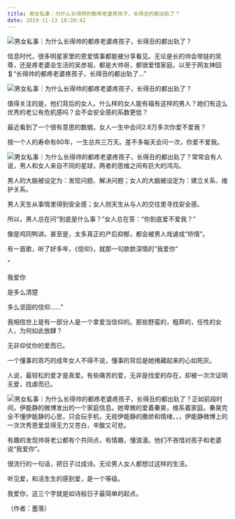 ```yaml
---
title: 男女私事｜为什么长得帅的都疼老婆疼孩子，长得丑的都出轨了？
date: 2019-11-13 18:28:42
---
```


 ![男女私事｜为什么长得帅的都疼老婆疼孩子，长得丑的都出轨了？](http://p1.pstatp.com/large/433000028e3f8885cdc4)

 信息时代，很多明星家里的恩爱情事都能被分享看见。无论是长的帅会带娃的吴尊，还是疼老婆会生活的吴彦祖，都是大帅哥，都很爱惜家庭。以至于网友神回复“长得帅的都疼老婆疼孩子，长得丑的都出轨了…”

 ![男女私事｜为什么长得帅的都疼老婆疼孩子，长得丑的都出轨了？](http://p9.pstatp.com/large/432f000329d3ce1aa2b3)

 值得关注的是，他们背后的女人。什么样的女人能有福有这样的男人？她们有这么优秀的老公有危机感吗？会不会安全感的系数更低？

 最近看到了一个很有意思的数据，女人一生中会问2.8万多次你爱不爱我？

 按一个人的寿命有80年，一生总共三万天。差不多每天会问一次，你爱不爱我。

 ![男女私事｜为什么长得帅的都疼老婆疼孩子，长得丑的都出轨了？](http://p1.pstatp.com/large/433000029a8b934ae0ba)常常会有人说，男人和女人来自不同的星球，两者的思维之间有巨大的鸿沟。

 男人的大脑被设定为：发现问题、解决问题；女人的大脑被设定为：建立关系、维护关系。

 男人天生从事情里得到安全感；女人则天生从与人的交往里寻找安全感。

 所以，男人总在问“到底是什么事？”女人总在答：“你到底爱不爱我？”

 像是鸡同鸭讲。甚至是，太多真正的产后抑郁，都会被男人戏谑成“矫情”。

 有一首歌，听了好多年，《信仰》，就那一句款款深情的“我爱你”

 “

 我爱你

 是多么清楚

 多么坚固的信仰……”

 我相信世上是有一部分人是一个拿爱当信仰的。那些野蛮的，粗莽的，任性的女人，为何如此放肆？

 无非仰仗你的爱而已。

 一个懂事的乖巧的成年女人不得不说，懂事的背后是她掩藏起来的心如死灰。

 人说，最轻松的爱才是真爱。有些痛苦的爱，无非是找爱的存在，却被一次次证明无爱，找虐而已。

 ![男女私事｜为什么长得帅的都疼老婆疼孩子，长得丑的都出轨了？](http://p9.pstatp.com/large/432f0003376fcbd0e22d)正如前段时间，伊能静的微博发出的一个家庭信息。她卑微的爱着秦昊，维系着家庭。秦昊完全不懂伊能静的心思，只会玩手机，无视伊能静的撒娇和情绪，，，伊能静微博上的一次次秀恩爱显得无力又苍白，辛酸又可悲。

 有趣的发现帅哥老公都有个共同点，有情趣，懂浪漫。他们不吝惜对孩子和老婆说“我爱你”。

 很流行的一句话，把日子过成诗。无论男人女人都想过这样的生活。

 听见爱，和活生生的感到爱，是一个等级。

 我爱你，这三个字就是如诗般日子最简单的起点。

 （作者：墨落）
